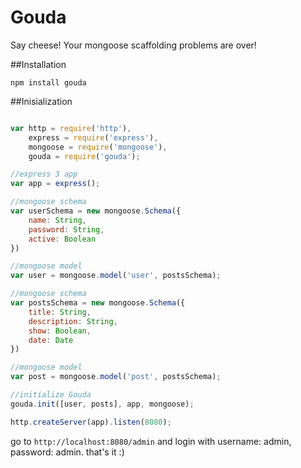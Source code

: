 Gouda
=====

Say cheese! Your mongoose scaffolding problems are over!

##Installation

```
npm install gouda
```

##Inisialization

```javascript

var http = require('http'),
    express = require('express'),
    mongoose = require('mongoose'),
    gouda = require('gouda');

//express 3 app
var app = express();

//mongoose schema
var userSchema = new mongoose.Schema({
    name: String,
    password: String,
    active: Boolean
})

//mongoose model
var user = mongoose.model('user', postsSchema);

//mongoose schema
var postsSchema = new mongoose.Schema({
    title: String,
    description: String,
    show: Boolean,
    date: Date
})

//mongoose model
var post = mongoose.model('post', postsSchema);

//initialize Gouda
gouda.init([user, posts], app, mongoose);

http.createServer(app).listen(8080);
```

go to `http://localhost:8080/admin` and login with username: admin, password: admin.
that's it :)

